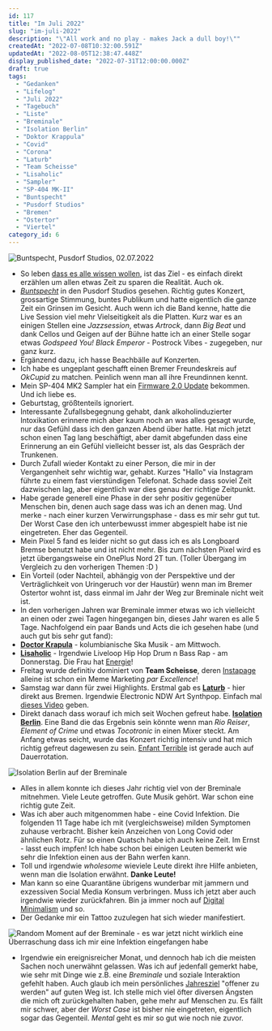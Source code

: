 ```yaml
---
id: 117
title: "Im Juli 2022"
slug: "im-juli-2022"
description: "\"All work and no play - makes Jack a dull boy!\""
createdAt: "2022-07-08T10:32:00.591Z"
updatedAt: "2022-08-05T12:38:47.448Z"
display_published_date: "2022-07-31T12:00:00.000Z"
draft: true
tags:
  - "Gedanken"
  - "Lifelog"
  - "Juli 2022"
  - "Tagebuch"
  - "Liste"
  - "Breminale"
  - "Isolation Berlin"
  - "Doktor Krappula"
  - "Covid"
  - "Corona"
  - "Laturb"
  - "Team Scheisse"
  - "Lisaholic"
  - "Sampler"
  - "SP-404 MK-II"
  - "Buntspecht"
  - "Pusdorf Studios"
  - "Bremen"
  - "Ostertor"
  - "Viertel"
category_id: 6
---
```


![Buntspecht, Pusdorf Studios, 02.07.2022](https://res.cloudinary.com/dlsll9dkn/image/upload/v1657268920/PXL_20220702_191011919_bbd54536a9.jpg)

- So leben [dass es alle wissen wollen](https://www.youtube.com/watch?v=5305Qy2o1V8), ist das Ziel - es einfach direkt erzählen um allen etwas Zeit zu sparen die Realität. Auch ok. 
- *[Buntspecht](https://www.youtube.com/watch?v=Qpj4Mni76bE)* in den Pusdorf Studios gesehen. Richtig gutes Konzert, grossartige Stimmung, buntes Publikum und hatte eigentlich die ganze Zeit ein Grinsen im Gesicht. Auch wenn ich die Band kenne, hatte die Live Session viel mehr Vielseitigkeit als die Platten. Kurz war es an einigen Stellen eine *Jazzsession*, etwas *Artrock*, dann *Big Beat* und dank Cellos und Geigen auf der Bühne hatte ich an einer Stelle sogar etwas *Godspeed You! Black Emperor* - Postrock Vibes - zugegeben, nur ganz kurz. 
- Ergänzend dazu, ich hasse Beachbälle auf Konzerten.
- Ich habe es ungeplant geschafft einen Bremer Freundeskreis auf *OkCupid* zu matchen. Peinlich wenn man all ihre Freundinnen kennt.
- Mein SP-404 MK2 Sampler hat ein [Firmware 2.0 Update](https://www.youtube.com/watch?v=O9B7IccSx90) bekommen. Und ich liebe es. 
- Geburtstag, größtenteils ignoriert.
- Interessante Zufallsbegegnung gehabt, dank alkoholinduzierter Intoxikation erinnere mich aber kaum noch an was alles gesagt wurde, nur das Gefühl dass ich den ganzen Abend über hatte. Hat mich jetzt schon einen Tag lang beschäftigt, aber damit abgefunden dass eine Erinnerung an ein Gefühl vielleicht besser ist, als das Gespräch der Trunkenen. 
- Durch Zufall wieder Kontakt zu einer Person, die mir in der Vergangenheit sehr wichtig war, gehabt. Kurzes "Hallo" via Instagram führte zu einem fast vierstündigen Telefonat. Schade dass soviel Zeit dazwischen lag, aber eigentlich war dies genau der richtige Zeitpunkt. 
- Habe gerade generell eine Phase in der sehr positiv gegenüber Menschen bin, denen auch sage dass was ich an denen mag. Und merke - nach einer kurzen Verwirrungsphase - dass es mir sehr gut tut. Der Worst Case den ich unterbewusst immer abgespielt habe ist nie eingetreten. Eher das Gegenteil. 
- Mein Pixel 5 fand es leider nicht so gut dass ich es als Longboard Bremse benutzt habe und ist nicht mehr. Bis zum nächsten Pixel wird es jetzt übergangsweise ein OnePlus Nord 2T tun. (Toller Übergang im Vergleich zu den vorherigen Themen :D )
- Ein Vorteil (oder Nachteil, abhängig von der Perspektive und der Verträglichkeit von Uringeruch vor der Haustür) wenn man im Bremer Ostertor wohnt ist, dass einmal im Jahr der Weg zur Breminale nicht weit ist. 
- In den vorherigen Jahren war Breminale immer etwas wo ich vielleicht an einen oder zwei Tagen hingegangen bin, dieses Jahr waren es alle 5 Tage. Nachfolgend ein paar Bands und Acts die ich gesehen habe (und auch gut bis sehr gut fand):
- [**Doctor Krapula**](https://www.youtube.com/watch?v=siPhITPwRYM) - kolumbianische Ska Musik - am Mittwoch. 
- [**Lisaholic**](https://soundcloud.com/lisaholic-1/tracks) - Irgendwie Liveloop Hip Hop Drum n Bass Rap - am Donnerstag. Die Frau hat [Energie](https://www.instagram.com/p/CgOjak2jjrY/)! 
- Freitag wurde definitiv dominiert von **Team Scheisse**, deren [Instapage](https://www.instagram.com/team.scheisse/) alleine ist schon ein Meme Marketing *par Excellence*!
- Samstag war dann für zwei Highlights. Erstmal gab es [**Laturb**](https://www.instagram.com/lalalalaturb/) - hier direkt aus Bremen. Irgendwie Electronic NDW Art Synthpop. Einfach mal [dieses Video](https://photos.app.goo.gl/7eDmiXoUvoLaRcTe9) geben. 
- Direkt danach dass worauf ich mich seit Wochen gefreut habe. [**Isolation Berlin**](https://www.instagram.com/isolationberlin/). Eine Band die das Ergebnis sein könnte wenn man *Rio Reiser*, *Element of Crime* und etwas *Tocotronic* in einen Mixer steckt. Am Anfang etwas seicht, wurde das Konzert richtig intensiv und hat mich richtig gefreut dagewesen zu sein. [Enfant Terrible](https://www.youtube.com/watch?v=TEzacNawYvw) ist gerade auch auf Dauerrotation. 

![Isolation Berlin auf der Breminale](https://res.cloudinary.com/dlsll9dkn/image/upload/v1659605112/IMG_20220716234101_28b6d9471a.jpg)

- Alles in allem konnte ich dieses Jahr richtig viel von der Breminale mitnehmen. Viele Leute getroffen. Gute Musik gehört. War schon eine richtig gute Zeit.
- Was ich aber auch mitgenommen habe - eine Covid Infektion. Die folgenden 11 Tage habe ich mit (vergleichsweise) milden Symptomen zuhause verbracht. Bisher kein Anzeichen von Long Covid oder ähnlichen Rotz. Für so einen Quatsch habe ich auch keine Zeit. Im Ernst - lasst euch impfen! Ich habe schon bei einigen Leuten bemerkt wie sehr die Infektion einen aus der Bahn werfen kann.
- Toll und irgendwie *wholesome* wieviele Leute direkt ihre Hilfe anbieten, wenn man die Isolation erwähnt. **Danke Leute!**
- Man kann so eine Quarantäne übrigens wunderbar mit jammern und exzessiven Social Media Konsum verbringen. Muss ich jetzt aber auch irgendwie wieder zurückfahren. Bin ja immer noch auf [Digital Minimalism](https://www.flore.nz/blog/digital-minimalism-cal-newport/) und so. 
- Der Gedanke mir ein Tattoo zuzulegen hat sich wieder manifestiert. 

![Random Moment auf der Breminale - es war jetzt nicht wirklich eine Überraschung dass ich mir eine Infektion eingefangen habe](https://res.cloudinary.com/dlsll9dkn/image/upload/v1659605184/IMG_20220716213520_7609b65262.jpg)


- Irgendwie ein ereignisreicher Monat, und dennoch hab ich die meisten Sachen noch unerwähnt gelassen. Was ich auf jedenfall gemerkt habe, wie sehr mit Dinge wie z.B. eine *Breminale* und soziale Interaktion gefehlt haben. Auch glaub ich mein persönliches [Jahresziel](https://www.flore.nz/blog/mein-jahr-2021-hoehen-tiefen-und-gute-vorsaetze) "offener zu werden" auf guten Weg ist. Ich stelle mich viel öfter diversen Ängsten die mich oft zurückgehalten haben, gehe mehr auf Menschen zu. Es fällt mir schwer, aber der *Worst Case* ist bisher nie eingetreten, eigentlich sogar das Gegenteil. *Mental* geht es mir so gut wie noch nie zuvor. 

